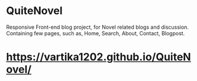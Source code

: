 # QuiteNovel
Responsive Front-end blog project, for Novel related blogs and discussion. Containing few pages, such as, Home, Search, About, Contact, Blogpost.
# https://vartika1202.github.io/QuiteNovel/ 
